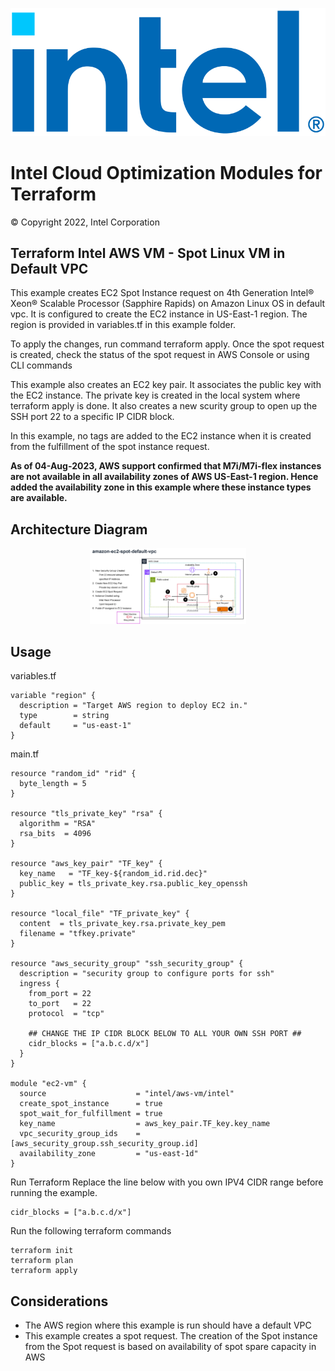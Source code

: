 <p align="center">
  <img src="https://github.com/intel/terraform-intel-aws-vm/blob/main/images/logo-classicblue-800px.png?raw=true" alt="Intel Logo" width="750"/>
</p>

# Intel Cloud Optimization Modules for Terraform

© Copyright 2022, Intel Corporation

## Terraform Intel AWS VM - Spot Linux VM in Default VPC

This example creates EC2 Spot Instance request on 4th Generation Intel® Xeon® Scalable Processor (Sapphire Rapids) on Amazon Linux OS in default vpc. It is configured to create the EC2 instance in US-East-1 region. The region is provided in variables.tf in this example folder.

To apply the changes, run command terraform apply. Once the spot request is created, check the status of the spot request in AWS Console or using CLI commands

This example also creates an EC2 key pair. It associates the public key with the EC2 instance. The private key is created in the local system where terraform apply is done. It also creates a new scurity group to open up the SSH port 22 to a specific IP CIDR block.

In this example, no tags are added to the EC2 instance when it is created from the fulfillment of the spot instance request.

**As of 04-Aug-2023, AWS support confirmed that M7i/M7i-flex instances are not available in all availability zones of AWS US-East-1 region. Hence added the availability zone in this example where these instance types are available.**

## Architecture Diagram
<p align="center">
  <img src="https://github.com/intel/terraform-intel-aws-vm/blob/main/images/amazon-ec2-spot-default-vpc.png?raw=true" alt="amazon-ec2-rhel-default-vpc" width="250"/>
</p>

## Usage


variables.tf

```hcl
variable "region" {
  description = "Target AWS region to deploy EC2 in."
  type        = string
  default     = "us-east-1"
}
```
main.tf
```hcl
resource "random_id" "rid" {
  byte_length = 5
}

resource "tls_private_key" "rsa" {
  algorithm = "RSA"
  rsa_bits  = 4096
}

resource "aws_key_pair" "TF_key" {
  key_name   = "TF_key-${random_id.rid.dec}"
  public_key = tls_private_key.rsa.public_key_openssh
}

resource "local_file" "TF_private_key" {
  content  = tls_private_key.rsa.private_key_pem
  filename = "tfkey.private"
}

resource "aws_security_group" "ssh_security_group" {
  description = "security group to configure ports for ssh"
  ingress {
    from_port = 22
    to_port   = 22
    protocol  = "tcp"

    ## CHANGE THE IP CIDR BLOCK BELOW TO ALL YOUR OWN SSH PORT ##
    cidr_blocks = ["a.b.c.d/x"]
  }
}

module "ec2-vm" {
  source                    = "intel/aws-vm/intel"
  create_spot_instance      = true
  spot_wait_for_fulfillment = true
  key_name                  = aws_key_pair.TF_key.key_name
  vpc_security_group_ids    = [aws_security_group.ssh_security_group.id]
  availability_zone         = "us-east-1d"
}
```



Run Terraform
Replace the line below with you own IPV4 CIDR range before running the example.

```hcl
cidr_blocks = ["a.b.c.d/x"]
```

Run the following terraform commands
```hcl
terraform init  
terraform plan
terraform apply 
```
## Considerations
- The AWS region where this example is run should have a default VPC
- This example creates a spot request. The creation of the Spot instance from the Spot request is based on availability of spot spare capacity in AWS